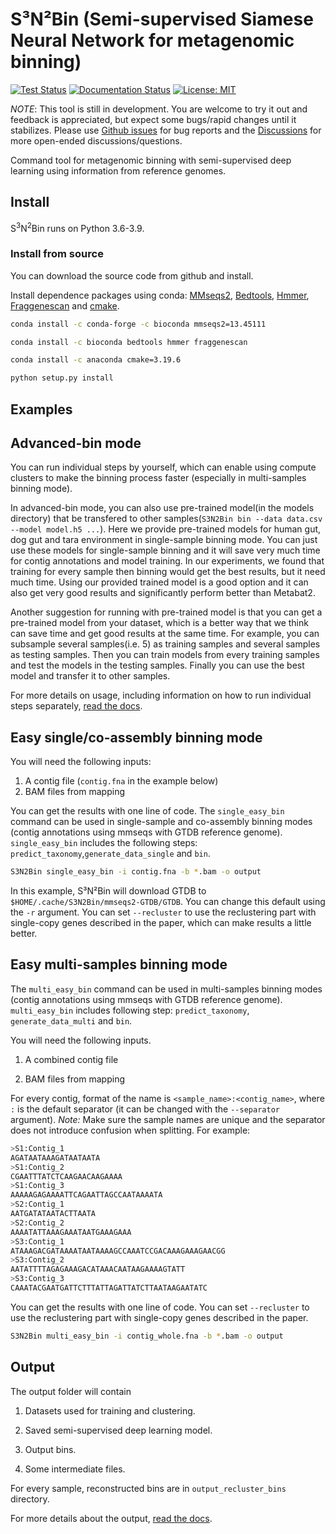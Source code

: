 # S³N²Bin (Semi-supervised Siamese Neural Network for metagenomic binning)

[![Test Status](https://github.com/BigDataBiology/S3N2Bin/actions/workflows/s3n2bin_test.yml/badge.svg)](https://github.com/BigDataBiology/S3N2Bin/actions/workflows/s3n2bin_test.yml)
[![Documentation Status](https://readthedocs.org/projects/s3n2bin/badge/?version=latest)](https://s3n2bin.readthedocs.io/en/latest/?badge=latest)
[![License: MIT](https://img.shields.io/badge/License-MIT-blue.svg)](https://opensource.org/licenses/MIT)

_NOTE_: This tool is still in development. You are welcome to try it out and
feedback is appreciated, but expect some bugs/rapid changes until it
stabilizes. Please use [Github
issues](https://github.com/BigDataBiology/S3N2Bin/issues) for bug reports and
the [Discussions](https://github.com/BigDataBiology/S3N2Bin/discussions) for
more open-ended discussions/questions.

Command tool for metagenomic binning with semi-supervised deep learning using
information from reference genomes.

## Install

S<sup>3</sup>N<sup>2</sup>Bin runs on Python 3.6-3.9.

### Install from source

You can download the source code from github and install.

Install dependence packages using conda: [MMseqs2](https://github.com/soedinglab/MMseqs2), [Bedtools](http://bedtools.readthedocs.org/]), [Hmmer](http://hmmer.org/),  [Fraggenescan](https://sourceforge.net/projects/fraggenescan/) and [cmake](https://cmake.org/).

```bash
conda install -c conda-forge -c bioconda mmseqs2=13.45111
```
```bash
conda install -c bioconda bedtools hmmer fraggenescan
```
```bash
conda install -c anaconda cmake=3.19.6
```

```bash
python setup.py install
```

## Examples

## Advanced-bin mode

You can run individual steps by yourself, which can enable using compute
clusters to make the binning process faster (especially in multi-samples
binning mode). 

In advanced-bin mode, you can also use pre-trained model(in the models directory) that be transfered to other samples(`S3N2Bin bin --data data.csv --model model.h5 ...`). Here we provide pre-trained models for human gut, dog gut and tara environment in single-sample binning mode. You can just use these models for single-sample binning and it will save very much time for contig annotations and model training. In our experiments, we found that training for every sample then binning would get the best results, but it need much time. Using our  provided trained model is a good option and it can also get very good results and significantly perform better than Metabat2. 

Another suggestion for running with pre-trained model is that you can get a pre-trained model from your dataset, which is a better way that we think can save time and get good results at the same time. For example, you can subsample several samples(i.e. 5) as training samples and several samples as testing samples. Then you can train models from every training samples and test the models in the testing samples. Finally you can use the best model and transfer it to other samples.

For more details on usage, including information on how to run individual steps
separately, [read the docs](https://s3n2bin.readthedocs.io/en/latest/usage/).

## Easy single/co-assembly binning mode

You will need the following inputs:

1. A contig file (`contig.fna` in the example below)
2. BAM files from mapping

You can get the results with one line of code. The `single_easy_bin` command can be used in
single-sample and co-assembly binning modes (contig annotations using mmseqs
with GTDB reference genome). `single_easy_bin` includes the following steps:
`predict_taxonomy`,`generate_data_single` and `bin`.

```bash
S3N2Bin single_easy_bin -i contig.fna -b *.bam -o output
```

In this example, S³N²Bin will download GTDB to
`$HOME/.cache/S3N2Bin/mmseqs2-GTDB/GTDB`. You can change this default using the
`-r` argument. You can set `--recluster` to use the reclustering part with single-copy genes described in the paper, which can make results a little better.

## Easy multi-samples binning mode

The `multi_easy_bin` command can be used in
multi-samples binning modes (contig annotations using mmseqs
with GTDB reference genome). `multi_easy_bin` includes following step:
`predict_taxonomy`, `generate_data_multi` and `bin`.

You will need the following inputs.

1. A combined contig file

2. BAM files from mapping

For every contig, format of the name is `<sample_name>:<contig_name>`, where
`:` is the default separator (it can be changed with the `--separator`
argument). *Note:* Make sure the sample names are unique and  the separator
does not introduce confusion when splitting. For example:

```bash
>S1:Contig_1
AGATAATAAAGATAATAATA
>S1:Contig_2
CGAATTTATCTCAAGAACAAGAAAA
>S1:Contig_3
AAAAAGAGAAAATTCAGAATTAGCCAATAAAATA
>S2:Contig_1
AATGATATAATACTTAATA
>S2:Contig_2
AAAATATTAAAGAAATAATGAAAGAAA
>S3:Contig_1
ATAAAGACGATAAAATAATAAAAGCCAAATCCGACAAAGAAAGAACGG
>S3:Contig_2
AATATTTTAGAGAAAGACATAAACAATAAGAAAAGTATT
>S3:Contig_3
CAAATACGAATGATTCTTTATTAGATTATCTTAATAAGAATATC
```

You can get the results with one line of code. You can set `--recluster` to use the reclustering part with single-copy genes described in the paper.

```bash
S3N2Bin multi_easy_bin -i contig_whole.fna -b *.bam -o output
```

## Output

The output folder will contain

1. Datasets used for training and clustering.

2. Saved semi-supervised deep learning model.

3. Output bins.

4. Some intermediate files.

For every sample, reconstructed bins are in `output_recluster_bins` directory.

For more details about the output, [read the docs](https://s3n2bin.readthedocs.io/en/latest/output/).

